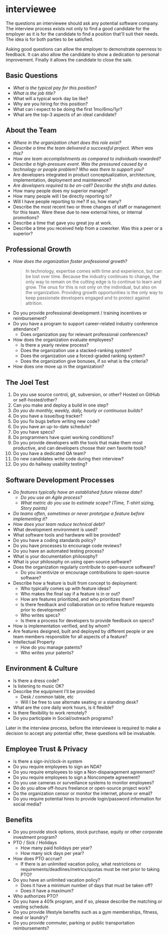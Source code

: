 interviewee
===========

The questions an interviewee should ask any potential software company.
The interview process exists not only to find a good candidate for the
employer as it is for the candidate to find a position that'll suit
their needs. The idea is for both parties to be satisfied.

Asking good questions can allow the employer to demonstrate openness to
feedback. It can also allow the candidate to show a dedication to
personal improvement. Finally it allows the candidate to close the sale.

## Basic Questions
* *What is the typical pay for this position?*
* *What is the job title?*
* What will a typical work day be like?
* Why are you hiring for this position?
* What can i expect to be doing the first 1mo/6mo/1yr?
* What are the top-3 aspects of an ideal candidate?


## About the Team
* *Where in the organization chart does this role exist?*
* *Describe a time the team delivered a successful project. When was
  this?*
* *How are team accomplishments as compared to individuals rewarded?*
* *Describe a high-pressure event. Was the pressured caused by a
  technology or people problem? Who was there to support you?*
* Are developers integrated in product conceptualization, architecture,
implementation, deployment and maintenence?
* *Are developers required to be on-call? Describe the shifts and duties.*
* How many people does my superior manage?
* How many people will I be directly reporting to?
* Will I have people reporting to me? If so, how many?
* Describe the most recent two or three changes of staff or management
  for this team. Were these due to new external hires, or internal
  promotions?
* Describe a time that gave you great joy at work.
* Describe a time you received help from a coworker. Was this a peer or
  a superior?


## Professional Growth
* *How does the organization foster professional growth?*
  > In technology, expertise comes with time and experience, but can be
  > lost over time. Because the industry continues to change, the only
  > way to remain on the cutting edge is to continue to learn and grow.
  > The onus for this is not only on the individual, but also on the
  > organization. Providing growth opportunities is the only way to keep
  > passionate developers engaged and to protect against attrition.
* Do you provide professional development / training incentives or
  reimbursement?
* Do you have a program to support career-related industry conference
  attendance?
  * Does organization pay for relevant professional conferences?
* How does the organization evaluate employees?
  * Is there a yearly review process?
  * Does the organization use a stacked-ranking system?
  * Does the organization use a forced-graded ranking system?
  * Does the organization give bonuses, if so what is the criteria?
* How does one move up in the organization?


## The Joel Test
1. Do you use source control, git, subversion, or other?
   Hosted on GitHub or self-hosted/other?
1. Can you make and deploy a build in one step?
1. *Do you do monthly, weekly, daily, hourly or continuous builds?*
1. Do you have a issue/bug tracker?
1. Do you fix bugs before writing new code?
1. Do you have an up-to-date schedule?
1. Do you have specs?
1. Do programmers have quiet working conditions?
1. Do you provide developers with the tools that make them most
   productive, and can developers choose their own favorite tools?
1. Do you have a dedicated QA team?
1. Do new candidates write code during their interview?
1. Do you do hallway usability testing?


## Software Development Processes
* *Do features typically have an established future release date?*
  * *Do you use an Agile process?*
  * *What metric do you use to estimate scope? (Time, T-shirt sizing,
    Story points)*
* *Do teams often, sometimes or never prototype a feature before
  implementing it?*
* *How does your team reduce technical debt?*
* What development environment is used?
* What software tools and hardware will be provided?
* Do you have a coding standards policy?
* Do you have processes to encourage code reviews?
* Do you have an automated testing process?
* What is your documentation philosophy?
* What is your philosophy on using open-source software?
* Does the organization regularly contribute to open-source software?
  * Do you incentivize or encourage contributions to open-source software?
* Describe how a feature is built from concept to deployment:
  * Who typically comes up with feature ideas?
  * Who makes the final say if a feature is in or out?
  * How are features prioritized, and who prioritizes them?
  * Is there feedback and collaboration on to refine feature requests
    prior to development?
  * Who writes specs?
  * Is there a process for developers to provide feedback on specs?
* How is implementation verified, and by whom?
* Are features designed, built and deployed by different people or are
  team members responsible for all aspects of a feature?
* Intellectual Property
  * How do you manage patents?
  * Who writes your patents?


## Environment & Culture
* Is there a dress code?
* Is listening to music OK?
* Describe the equipment I'll be provided
  * Desk / common table, etc
  * Will I be free to use alternate seating or a standing desk?
* What are the core daily work hours, is it flexible?
* Is there flexibility to work remotely?
* Do you participate in Social/outreach programs?


Later in the interview process, before the interviewee is required to
make a decision to accept any potential offer, these questions will be
invaluable.


## Employee Trust & Privacy
* Is there a sign-in/clock-in system
* Do you require employees to sign an NDA?
* Do you require employees to sign a Non-disparagement agreement?
* Do you require employees to sign a Noncompete agreement?
* Do you use cameras or surveillance systems to monitor employees?
* Do do you allow off-hours freelance or open-source project work?
* Do the organization censor or monitor the internet, phone or email?
* Do you require potential hires to provide login/password information
  for social media?


## Benefits
* Do you provide stock options, stock purchase, equity or other corporate
  investment program?
* PTO / Sick / Holidays
  * How many paid holidays per year?
  * How many sick days per year?
* How does PTO accrue?
  * If there is an unlimited vacation policy, what restrictions or
    requirements/deadlines/metrics/quotas must be met prior to taking
    PTO?
* Do you have an unlimited vacation policy?
  * Does it have a minimum number of days that must be taken off?
  * Does it have a maximum?
* Who authorizes PTO?
* Do you have a 401k program, and if so, please describe the matching or
  vesting schedule.
* Do you provide lifestyle benefits such as a gym memberships, fitness,
  meal or laundry?
* Do you provide commuter, parking or public transportation
  reimbursements?
